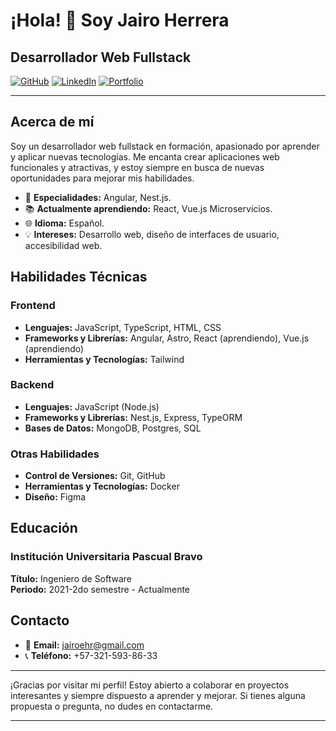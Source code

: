 # ¡Hola! 👋 Soy Jairo Herrera

## Desarrollador Web Fullstack

[![GitHub](https://img.shields.io/badge/GitHub-Perfil-black)](https://github.com/codejairo)
[![LinkedIn](https://img.shields.io/badge/LinkedIn-Perfil-blue)](https://linkedin.com/in/codejairo)
[![Portfolio](https://img.shields.io/badge/Portfolio-Visitar-brightgreen)](https://tu-portfolio.com)

---

## Acerca de mí

Soy un desarrollador web fullstack en formación, apasionado por aprender y aplicar nuevas tecnologías. Me encanta crear aplicaciones web funcionales y atractivas, y estoy siempre en busca de nuevas oportunidades para mejorar mis habilidades.

- 🌟 **Especialidades:** Angular, Nest.js.
- 📚 **Actualmente aprendiendo:** React, Vue.js Microservicios.
- 🌐 **Idioma:** Español.
- 💡 **Intereses:** Desarrollo web, diseño de interfaces de usuario, accesibilidad web.

## Habilidades Técnicas

### Frontend

- **Lenguajes:** JavaScript, TypeScript, HTML, CSS
- **Frameworks y Librerías:** Angular, Astro, React (aprendiendo), Vue.js (aprendiendo)
- **Herramientas y Tecnologías:** Tailwind

### Backend

- **Lenguajes:** JavaScript (Node.js)
- **Frameworks y Librerías:** Nest.js, Express, TypeORM
- **Bases de Datos:** MongoDB, Postgres, SQL

### Otras Habilidades

- **Control de Versiones:** Git, GitHub
- **Herramientas y Tecnologías:** Docker
- **Diseño:** Figma

## Educación

### Institución Universitaria Pascual Bravo

**Título:** Ingeniero de Software  
**Periodo:** 2021-2do semestre - Actualmente  

## Contacto

- 📧 **Email:** jairoehr@gmail.com
- 📞 **Teléfono:** +57-321-593-86-33

---

¡Gracias por visitar mi perfil! Estoy abierto a colaborar en proyectos interesantes y siempre dispuesto a aprender y mejorar. Si tienes alguna propuesta o pregunta, no dudes en contactarme.

---
